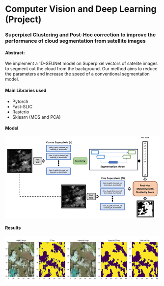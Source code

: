 # Computer Vision and Deep Learning (Project)
### Superpixel Clustering and Post-Hoc correction to improve the performance of cloud segmentation from satellite images

#### Abstract:
We implement a 1D-SEUNet model on Superpixel vectors of satelite images to segment out the cloud from the background. Our method aims to reduce the parameters and increase the speed of a conventional segmentation model.

#### Main Libraries used
- Pytorch
- Fast-SLIC
- Rasterio
- Sklearn (MDS and PCA)

#### Model
<img src="Images/Model.png" alt="Alt Text"></img>

#### Results
<img src="Images/Results.png" alt="Alt Text" width="800" height="150"></img>
